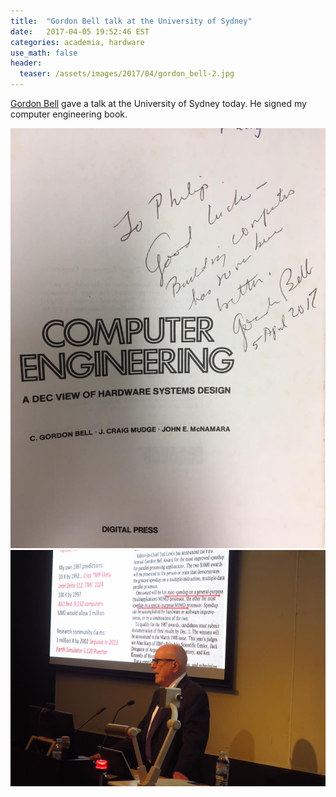 ```yaml
---
title:  "Gordon Bell talk at the University of Sydney"
date:   2017-04-05 19:52:46 EST
categories: academia, hardware
use_math: false
header:
  teaser: /assets/images/2017/04/gordon_bell-2.jpg
---
```


[Gordon Bell](https://en.wikipedia.org/wiki/Gordon_Bell) gave a talk at the University of Sydney today. He signed my computer engineering book. 

![](/assets/images/2017/04/gordon_bell-1.jpg)
![](/assets/images/2017/04/gordon_bell-2.jpg)
